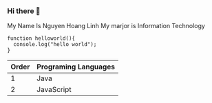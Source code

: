 ### Hi there 👋

<!--
**secretdeveloperisme/secretdeveloperisme** is a ✨ _special_ ✨ repository because its `README.md` (this file) appears on your GitHub profile.

Here are some ideas to get you started:

- 🔭 I’m currently working on IT
- 🌱 I’m currently learning University
- 👯 I’m looking to collaborate on google
- 🤔 I’m looking for help with ...
- 💬 Ask me about ...
- 📫 How to reach me: ...
- 😄 Pronouns: ...
- ⚡ Fun fact: ...
-->
My Name Is Nguyen Hoang Linh
My marjor is Information Technology
```
function helloworld(){
  console.log("hello world");
}
```
|  Order | Programing Languages |
| ------------- | ------------- |
|   1   | Java   |
| 2 | JavaScript  |
